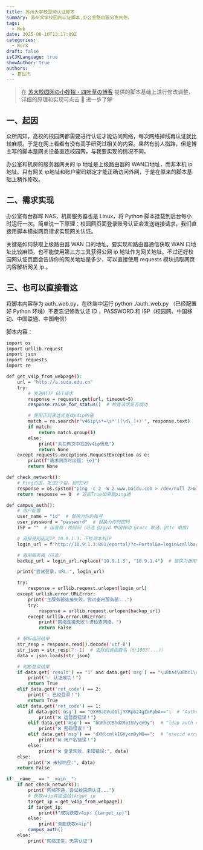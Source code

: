 ```yaml
---
title: 苏州大学校园网认证脚本
summary: 苏州大学校园网认证脚本,办公室路由器分发网络。
tags:
  - Web
date: 2025-08-10T13:17:09Z
categories:
  - Work
draft: false
isCJKLanguage: true
showAuthor: true
authors:
  - 葛世杰
---
```

> 在 [苏大校园网の小妙招 - 四叶草の博客](http://www.wzcwzc.cool/post/32834fab.html) 提供的脚本基础上进行修改调整，详细的原理和实现可点击 🔗 进一步了解

## 一、起因

众所周知，高校的校园网都需要进行认证才能访问网络，每次网络掉线再认证就比较麻烦。于是在网上看看有没有高手研究过相关的内容。果然有前人指路，但是博主写的脚本是网关设备直连校园网，与我要实现的情况不同。

办公室和机房的服务器网关的 ip 地址是上级路由器的 WAN口地址，而非本机 ip 地址。只有网关 ip地址和账户密码绑定才能正确访问外网，于是在原来的脚本基础上稍作修改。

## 二、需求实现

办公室有台群晖 NAS，机房服务器也是 Linux，将 Python 脚本挂载到后台每小时运行一次。简单说一下原理：校园网页面登录账号认证会发送链接请求，我们直接用脚本模拟网页请求实现网关认证。

关键是如何获取上级路由器 WAN 口的地址。要实现和路由器通信获取 WAN 口地址比较麻烦，也不能使用第三方工具获得公网 ip 地址作为网关地址。不过还好校园网认证页面会告诉你的网关地址是多少，可以直接使用 requests 模块抓取网页内容解析网关 ip 。

## 三、也可以直接看这

将脚本内容存为 auth_web.py，在终端中运行 python ./auth_web.py （已经配置好 Python 环境）不要忘记修改认证 ID ，PASSWORD 和 ISP（校园网、中国移动、中国联通、中国电信）

脚本内容：

```bash
import os
import urllib.request
import json
import requests
import re

def get_v4ip_from_webpage():
    url = "http://a.suda.edu.cn"
    try:
        # 发送HTTP GET请求
        response = requests.get(url, timeout=5)
        response.raise_for_status()  # 检查请求是否成功

        # 使用正则表达式查找v4ip的值
        match = re.search(r"v46ip\s*=\s*'([\d\.]+)'", response.text)
        if match:
            return match.group(1)
        else:
            print("未在网页中找到v4ip信息")
            return None
    except requests.exceptions.RequestException as e:
        print(f"请求网页时出错: {e}")
        return None

def check_network():
    # Ping百度，发送2个包，超时2秒
    response = os.system("ping -c 2 -W 2 www.baidu.com > /dev/null 2>&1")
    return response == 0  # 返回True如果能ping通

def campus_auth():
    # 用户配置
    user_name = "id"  # 替换为你的账号
    user_password = "password"  # 替换为你的密码
    ISP = ""  # 运营商：校园网（可选 @zgyd 中国移动 @cucc 联通、@ctc 电信）

    # 直接使用固定IP 10.9.1.3，不检测本机IP
    login_url = f"http://10.9.1.3:801/eportal/?c=Portal&a=login&callback=dr1003&login_method=1&user_account=%2C0%2C{user_name}{ISP}&user_password={user_password}&wlan_user_ip={target_ip}&wlan_user_ipv6=&wlan_user_mac=000000000000&wlan_ac_ip=&wlan_ac_name=&jsVersion=3.3.3"

    # 备用服务器（可选）
    backup_url = login_url.replace("10.9.1.3", "10.9.1.4")  # 替换为备用IP

    print("尝试登录，URL:", login_url)

    try:
        response = urllib.request.urlopen(login_url)
    except urllib.error.URLError:
        print("主服务器连接失败，尝试备用服务器...")
        try:
            response = urllib.request.urlopen(backup_url)
        except urllib.error.URLError:
            print("网络连接失败！请检查网络。")
            return False

    # 解析返回结果
    str_resp = response.read().decode('utf-8')
    str_json = str_resp[7:-1]  # 去除回调函数名（dr1003(...)）
    data = json.loads(str_json)

    # 判断登录结果
    if data.get('result') == "1" and data.get('msg') == "\u8ba4\u8bc1\u6210\u529f":  # "认证成功"
        print("✅ 认证成功！")
        return True
    elif data.get('ret_code') == 2:
        print("⚠️ 已经登录！")
        return True
    elif data.get('ret_code') == 1:
        if data.get('msg') == "QXV0aGVudGljYXRpb24gZmFpbA==":  # "Authentication fail" (Base64)
            print("❌ 运营商错误！")
        elif data.get('msg') == "bGRhcCBhdXRoIGVycm9y":  # "ldap auth error" (Base64)
            print("❌ 密码错误！")
        elif data.get('msg') == "dXNlcmlkIGVycm9yMQ==":  # "userid error1" (Base64)
            print("❌ 用户名错误！")
        else:
            print("❌ 登录失败，未知错误:", data)
    else:
        print("❌ 未知响应:", data)
    return False

if __name__ == "__main__":
    if not check_network():
        print("网络不通，尝试校园网认证...")
        # 获取v4ip并赋值给target_ip
        target_ip = get_v4ip_from_webpage()
        if target_ip:
            print(f"成功获取v4ip: {target_ip}")
        else:
            print("未能获取v4ip")
        campus_auth()
    else:
        print("网络正常，无需认证")

```


